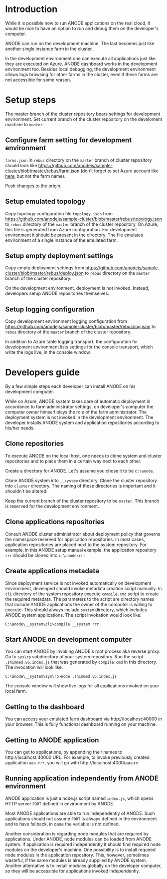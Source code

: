 # Introduction

While it is possible now to run ANODE applications on the real cloud, it would be nice to have an option to run and debug them on the developer's computer.

ANODE can run on the development machine. The last becomes just like another single instance farm in the cluster.

In the development environment one can execute all applications just like they are executed on Azure. ANODE dashboard works in the development environment too. Besides local debugging, the development environment allows logs browsing for other farms in the cluster, even if these farms are not accessible for some reason.

# Setup steps

The master branch of the cluster repository bears settings for development environment. Set current branch of the cluster repository on the develoment machine to ```master```.

## Configure farm setting for development environment

```farms.json``` in ```rebus``` directory on the ```master``` branch of cluster repository should look like https://github.com/anodejs/sample-cluster/blob/master/rebus/farm.json (don't forget to set Azure account like [here](https://github.com/anodejs/anodejs/blob/master/docs/SIMPLE_SETUP.md#update-farmjson), but not the farm name).

Push changes to the origin.

## Setup emulated topology

Copy topology configuration file ```topology.json``` from https://github.com/anodejs/sample-cluster/blob/master/rebus/topology.json to ```rebus``` directory of the ```master``` branch of the cluster repository. On Azure, this file is generated from Azure configuration. For development environment it should be present in the directory. The file emulates environment of a single instance of the emulated farm.

## Setup empty deployment settings

Copy empty deployment settings from https://github.com/anodejs/sample-cluster/blob/master/rebus/deploy.json to ```rebus``` directory on the ```master``` branch of the cluster repository.

On the development environment, deployment is not invoked. Instead, developers setup ANODE repositories themselves.

## Setup logging configuration

Copy development environment logging configuration from https://github.com/anodejs/sample-cluster/blob/master/rebus/log.json to ```rebus``` directory of the ```master``` branch of the cluster repository. 

In addition to Azure table logging transport, the configuration for development environment lists settings for the console transport, which write the logs live, in the console window.

# Developers guide

By a few simple steps each developer can install ANODE on his development computer.

While on Azure, ANODE system takes care of automatic deployment in accordance to farm administrator settings, on developer's computer the computer owner himself plays the role of the farm administrator. The deployment system is not invoked in the development environment. The developer installs ANODE system and application repositories according to his/her needs.

## Clone repositories

To execute ANODE on the local host, one needs to clone system and cluster repositories and to place them in a certain way next to each other.

Create a directory for ANODE. Let's assume you chose it to be ```c:\anode```.

Clone ANODE system into ```__system``` directory. Clone the cluster repository into ```cluster``` directory. The naming of these directories is important and it shouldn't be altered. 

Keep the current branch of the cluster repository to be ```master```. This branch is reserved for the development environment.

## Clone applications repositories

Consult ANODE cluster administrator about deployment policy that governs the namespace reserved for application repositories. In most cases, application repositories are placed next to the system repository. For example, in this ANODE setup manual example, the application repository ```rrr``` should be cloned into ```c:\anode\rrr```

## Create applications metadata

Since deployment service is not invoked automatically on development environment, developed should invoke metadata creation script manually. In ```cli``` directory of the system repository execute ```compile.cmd``` script to create the required metadata. The parameters to the script are directory names that include ANODE applications the owner of the computer is willing to execute. This should always include ```system``` directory, which includes ANODE system applications. The script invokation would look like:

```
C:\anode\__system\cli>compile __system rrr
```

## Start ANODE on development computer

You can start ANODE by invoking ANODE's root process aka reverse proxy. Go to ```sys\rp``` subdirectory of your system repository. Run the script ```.shimmed.v6.index.js``` that was generated by ```compile.cmd``` in this directory. The invocation will look like:

```
C:\anode\__system\sys\rp>node .shimmed.v6.index.js
```

The console window will show live logs for all applications invoked on your local farm.

## Getting to the dashboard

You can access your emulated farm dashboard via http://localhost:40000 in your browser. This is fully functional dashboard running on your machine.

## Getting to ANODE application

You can get to applications, by appending their names to http://localhost:40000 URL. For example, to invoke previously created application ```aaa.rrr```, you will go with http://localhost:4000/aaa.rrr

## Running application independently from ANODE environment

ANODE application is just a node.js script named ```index.js```, which opens HTTP server ```PORT``` defined in environment by ANODE.

Most ANODE applications are able to run independently of ANODE. Such applications should not assume ```PORT``` is always defined in the environment and to have fallback, in case the variable is not defined.

Another consideration is regarding node modules that are required by applications. Under ANODE, node modules can be loaded from ANODE system. If application is required independently it should find required node modules on the developer's machine. One possibility is to install required node modules in the application repository. This, however, sometimes wasteful, if the same modules is already supplied by ANODE system. Another alternative is to install modules globally on the developer computer, so they will be accessible for applications invoked independently.